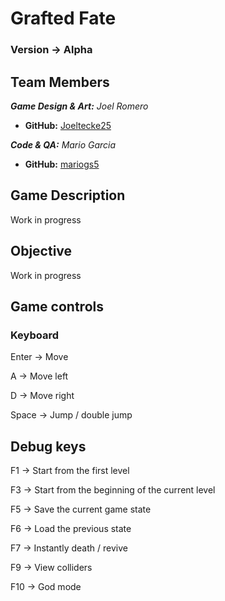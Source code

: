 # Grafted Fate

### Version -> Alpha

## Team Members

_**Game Design & Art:** Joel Romero_
* **GitHub:** [Joeltecke25](https://github.com/Joeltecke25)

_**Code & QA:** Mario Garcia_
* **GitHub:** [mariogs5](https://github.com/mariogs5)

## Game Description

Work in progress

## Objective

Work in progress

## Game controls

### Keyboard

Enter -> Move 

A -> Move left
  
D -> Move right

Space -> Jump / double jump

## Debug keys

F1 -> Start from the first level 

F3 -> Start from the beginning of the current level 

F5 -> Save the current game state

F6 -> Load the previous state 

F7 -> Instantly death / revive

F9 -> View colliders

F10 -> God mode 
